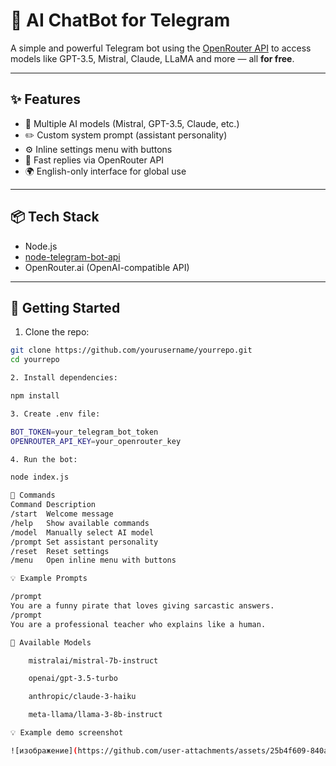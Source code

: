 # 🤖 AI ChatBot for Telegram

A simple and powerful Telegram bot using the [OpenRouter API](https://openrouter.ai) to access models like GPT-3.5, Mistral, Claude, LLaMA and more — all **for free**.

---

## ✨ Features

- 🧠 Multiple AI models (Mistral, GPT-3.5, Claude, etc.)
- ✏️ Custom system prompt (assistant personality)
- ⚙️ Inline settings menu with buttons
- 💬 Fast replies via OpenRouter API
- 🌍 English-only interface for global use

---

## 📦 Tech Stack

- Node.js
- [node-telegram-bot-api](https://github.com/yagop/node-telegram-bot-api)
- OpenRouter.ai (OpenAI-compatible API)

---

## 🚀 Getting Started

1. Clone the repo:
```bash
git clone https://github.com/yourusername/yourrepo.git
cd yourrepo

2. Install dependencies:

npm install

3. Create .env file:

BOT_TOKEN=your_telegram_bot_token
OPENROUTER_API_KEY=your_openrouter_key

4. Run the bot:

node index.js

🔧 Commands
Command	Description
/start	Welcome message
/help	Show available commands
/model	Manually select AI model
/prompt	Set assistant personality
/reset	Reset settings
/menu	Open inline menu with buttons

💡 Example Prompts

/prompt
You are a funny pirate that loves giving sarcastic answers.
/prompt
You are a professional teacher who explains like a human.

🤖 Available Models

    mistralai/mistral-7b-instruct

    openai/gpt-3.5-turbo

    anthropic/claude-3-haiku

    meta-llama/llama-3-8b-instruct

💡 Example demo screenshot

![изображение](https://github.com/user-attachments/assets/25b4f609-840a-4748-9e75-af69243cddf8)


